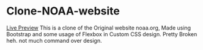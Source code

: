 # Clone-NOAA-website
[Live Preview]()
This is a clone of the Original website noaa.org,
Made using Bootstrap and some usage of Flexbox in Custom CSS design.
Pretty Broken heh. not much command over design.
